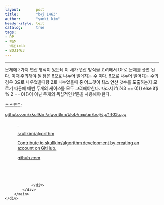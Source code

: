 ```yaml
---
layout:       post
title:        "boj 1463"
author:       "yunki kim"
header-style: text
catalog:      true
tags: 
- DP
- 백준
- 백준1463
- BOJ1463
---
```


<head></head>
<body id="tt-body-page" class="">
<div id="wrap" class="wrap-right">
    <div id="container">
        <main class="main ">
            <div class="area-main">
                <div class="area-view">
                    <div class="article-header"></div>
                    <hr>
                    <div class="article-view">
                        <div class="contents_style">
                            <p>문제에 3가지 연산 방식이 있는데 이 세가 연산 방식을 고려해서 DP로 문제를 풀면 된다. 이때 주의해야 될 점은 6으로 나누어 떨어지는 수 이다. 6으로 나누어 떨어지는 수의 경우 3으로 나우었을때랑 2로 나누었을때 중 어느것이 최소 연산 갯수를 도출하는지 모르기 때문에 매번 두개의 케이스를 모두 고려해야한다. 따라서 if(i%3 == 0){} else if(i % 2 == 0){}이 아닌 두개의 독립적인 if문을 사용해야 한다.</p>
<p>소스코드:</p>
<p><a href="https://github.com/skullkim/algorithm/blob/master/boj/dp/1463.cpp" target="_blank" rel="noopener">github.com/skullkim/algorithm/blob/master/boj/dp/1463.cpp</a></p>
<figure id="og_1611148963543" contenteditable="false" data-ke-type="opengraph" data-og-type="object" data-og-title="skullkim/algorithm" data-og-description="Contribute to skullkim/algorithm development by creating an account on GitHub." data-og-host="github.com" data-og-source-url="https://github.com/skullkim/algorithm/blob/master/boj/dp/1463.cpp" data-og-url="https://github.com/skullkim/algorithm" data-og-image="https://scrap.kakaocdn.net/dn/bJgwjx/hyIZ458zJ5/49D1q9AxbIDeLKpffXrhN1/img.jpg?width=400&amp;height=400&amp;face=0_0_400_400"><a href="https://github.com/skullkim/algorithm/blob/master/boj/dp/1463.cpp" target="_blank" rel="noopener" data-source-url="https://github.com/skullkim/algorithm/blob/master/boj/dp/1463.cpp">
<div class="og-image" style="background-image: url('https://scrap.kakaocdn.net/dn/bJgwjx/hyIZ458zJ5/49D1q9AxbIDeLKpffXrhN1/img.jpg?width=400&amp;height=400&amp;face=0_0_400_400');">&nbsp;</div>
<div class="og-text">
<p class="og-title">skullkim/algorithm</p>
<p class="og-desc">Contribute to skullkim/algorithm development by creating an account on GitHub.</p>
<p class="og-host">github.com</p>
</div>
</a></figure>
<p>&nbsp;</p>
                        </div>
                        <br>
                        <div class="tags"></div>
                    </div>
                    
                </div>
            </div>
        </main>
    </div>
</div>


</body>